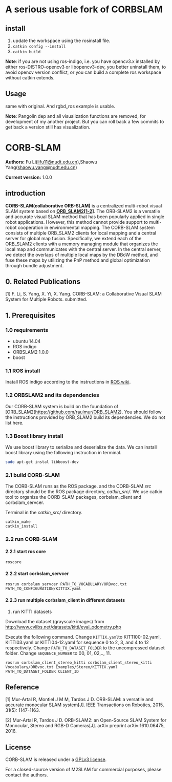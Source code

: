 # A serious usable fork of CORBSLAM

  ## install
  1. update the workspace using the rosinstall file.
  2. `catkin config --install`
  3. `catkin build`

  **Note**: if you are not using ros-indigo, i.e. you have opencv3.x installed by either ros-DISTRO-opencv3 or libopencv3-dev, you better uninstall them, to avoid opencv version conflict, or you can build a complete ros workspace without catkin extends.

  ## Usage
  same with original. And rgbd_ros example is usable.

  **Note**: Pangolin dep and all visualization functions are removed, for development of my another project. But you can roll back a few commits to get back a version still has visualization.

# CORB-SLAM

**Authors:** Fu Li(lifu11@nudt.edu.cn),Shaowu Yang(shaowu.yang@nudt.edu.cn)

**Current version:** 1.0.0

## introduction

**CORB-SLAM(collaborative ORB-SLAM)** is a centralized multi-robot visual SLAM system based on  **[ORB_SLAM2[1-2]](https://github.com/raulmur/ORB_SLAM2)**.
The ORB-SLAM2 is a versatile and accurate visual SLAM method that has been popularly applied in single robot applications. However, this method cannot provide support to multi-robot cooperation in environmental mapping.
The CORB-SLAM system consists of multiple ORB_SLAM2 clients for local mapping and a central server for global map fusion. Specifically, we extend each of the ORB_SLAM2 clients with a memory managing module that organizes the local map and communicates with the central server. In the central server, we detect the overlaps of multiple local maps by the DBoW method, and fuse these maps by utilizing the PnP method and global optimization through bundle adjustment.

<!-- <div align=center> <img src="https://github.com/lifunudt/M2SLAM/blob/master/images/framework.png" alt="M2SLAM" height="180" align=center /> </div> -->

## 0. Related Publications

[1] F. Li, S. Yang, X. Yi, X. Yang. CORB-SLAM: a Collaborative Visual SLAM System for Multiple Robots. submitted.

## 1. Prerequisites

### 1.0 requirements
  * ubuntu 14.04
  * ROS indigo
  * ORBSLAM2 1.0.0
  * boost

### 1.1 ROS install

Inatall ROS indigo according to the instructions in [ROS wiki](http://wiki.ros.org/indigo/Installation).

### 1.2 ORBSLAM2 and its dependencies

Our CORB-SLAM system is build on the foundation of [ORB_SLAM2(https://github.com/raulmur/ORB_SLAM2). You should follow the instructions provided by ORB_SLAM2 build its dependencies. We do not list here.

### 1.3 Boost library install
We use boost library to serialize and deserialize the data.
We can install boost library using the following instruction in terminal.
```bash
sudo apt-get instal libboost-dev
```


### 2.1 build CORB-SLAM

The CORB-SLAM runs as the ROS package. and the CORB-SLAM *src* directory should be the ROS package directory, *catkin_src/*.
We use catkin tool to organize the CORB-SLAM packages, corbslam_client and corbslam_servcer.

Terminal in the *catkin_src/* directory.
```
catkin_make
catkin_install
```

### 2.2 run CORB-SLAM

#### 2.2.1 start ros core
```
roscore
```
#### 2.2.2 start corbslam_servcer
```
rosrun corbslam_servcer PATH_TO_VOCABULARY/ORBvoc.txt PATH_TO_CONFIGURATION/KITTIX.yaml
```
#### 2.2.3 run multiple corbslam_client in different datasets

1. run KITTI datasets

Download the dataset (grayscale images) from http://www.cvlibs.net/datasets/kitti/eval_odometry.php

Execute the following command. Change `KITTIX.yaml`to KITTI00-02.yaml, KITTI03.yaml or KITTI04-12.yaml for sequence 0 to 2, 3, and 4 to 12 respectively. Change `PATH_TO_DATASET_FOLDER` to the uncompressed dataset folder. Change `SEQUENCE_NUMBER` to 00, 01, 02,.., 11.

```
rosrun corbslam_client_stereo_kitti corbslam_client_stereo_kitti Vocabulary/ORBvoc.txt Examples/Stereo/KITTIX.yaml PATH_TO_DATASET_FOLDER CLIENT_ID
```

## Reference
[1] Mur-Artal R, Montiel J M M, Tardos J D. ORB-SLAM: a versatile and accurate monocular SLAM system[J]. IEEE Transactions on Robotics, 2015, 31(5): 1147-1163.

[2] Mur-Artal R, Tardos J D. ORB-SLAM2: an Open-Source SLAM System for Monocular, Stereo and RGB-D Cameras[J]. arXiv preprint arXiv:1610.06475, 2016.

## License
CORB-SLAM is released under a [GPLv3 license](https://github.com/lifunudt/M2SLAM/blob/master/License-gpl.txt).

For a closed-source version of M2SLAM for commercial purposes, please contact the authors.
